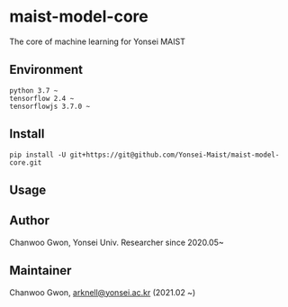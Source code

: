 # maist-model-core

The core of machine learning for Yonsei MAIST

## Environment
```
python 3.7 ~
tensorflow 2.4 ~
tensorflowjs 3.7.0 ~
```

## Install
```
pip install -U git+https://git@github.com/Yonsei-Maist/maist-model-core.git
```

## Usage

## Author
Chanwoo Gwon, Yonsei Univ. Researcher since 2020.05~

## Maintainer
Chanwoo Gwon, arknell@yonsei.ac.kr (2021.02 ~)
